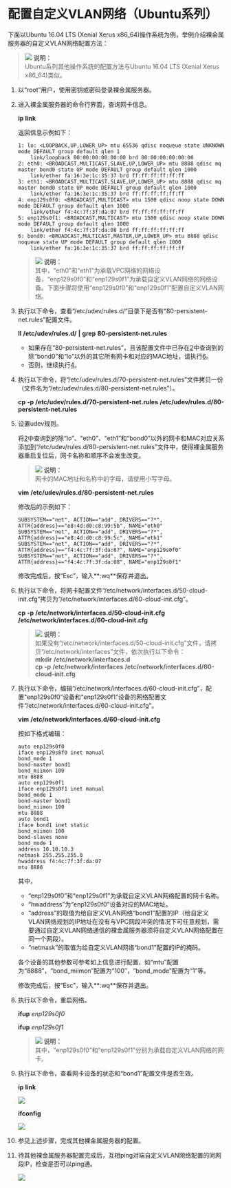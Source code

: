 # 配置自定义VLAN网络（Ubuntu系列）<a name="bms_01_0047"></a>

下面以Ubuntu 16.04 LTS \(Xenial Xerus x86\_64\)操作系统为例，举例介绍裸金属服务器的自定义VLAN网络配置方法：

>![](public_sys-resources/icon-note.gif) **说明：**   
>Ubuntu系列其他操作系统的配置方法与Ubuntu 16.04 LTS \(Xenial Xerus x86\_64\)类似。  

1.  以“root”用户，使用密钥或密码登录裸金属服务器。
2.  <a name="li0616194735713"></a>进入裸金属服务器的命令行界面，查询网卡信息。

    **ip** **link**

    返回信息示例如下：

    ```
    1: lo: <LOOPBACK,UP,LOWER_UP> mtu 65536 qdisc noqueue state UNKNOWN mode DEFAULT group default qlen 1
        link/loopback 00:00:00:00:00:00 brd 00:00:00:00:00:00
    2: eth0: <BROADCAST,MULTICAST,SLAVE,UP,LOWER_UP> mtu 8888 qdisc mq master bond0 state UP mode DEFAULT group default qlen 1000
        link/ether fa:16:3e:1c:35:37 brd ff:ff:ff:ff:ff:ff
    3: eth1: <BROADCAST,MULTICAST,SLAVE,UP,LOWER_UP> mtu 8888 qdisc mq master bond0 state UP mode DEFAULT group default qlen 1000
        link/ether fa:16:3e:1c:35:37 brd ff:ff:ff:ff:ff:ff
    4: enp129s0f0: <BROADCAST,MULTICAST> mtu 1500 qdisc noop state DOWN mode DEFAULT group default qlen 1000
        link/ether f4:4c:7f:3f:da:07 brd ff:ff:ff:ff:ff:ff
    5: enp129s0f1: <BROADCAST,MULTICAST> mtu 1500 qdisc noop state DOWN mode DEFAULT group default qlen 1000
        link/ether f4:4c:7f:3f:da:08 brd ff:ff:ff:ff:ff:ff
    6: bond0: <BROADCAST,MULTICAST,MASTER,UP,LOWER_UP> mtu 8888 qdisc noqueue state UP mode DEFAULT group default qlen 1000
        link/ether fa:16:3e:1c:35:37 brd ff:ff:ff:ff:ff:ff
    ```

    >![](public_sys-resources/icon-note.gif) **说明：**   
    >其中，“eth0”和“eth1”为承载VPC网络的网络设备，“enp129s0f0”和“enp129s0f1”为承载自定义VLAN网络的网络设备。下面步骤将使用“enp129s0f0”和“enp129s0f1”配置自定义VLAN网络。  

3.  执行以下命令，查看“/etc/udev/rules.d/”目录下是否有“80-persistent-net.rules”配置文件。

    **ll** **/etc/udev/rules.d/** **|** **grep** **80-persistent-net.rules**

    -   如果存在“80-persistent-net.rules”，且该配置文件中已存在[2](#li0616194735713)中查询到的除“bond0”和“lo”以外的其它所有网卡和对应的MAC地址，请执行[6](#li283725272415)。
    -   否则，继续执行[4](#li116366367312)。

4.  <a name="li116366367312"></a>执行以下命令，将“/etc/udev/rules.d/70-persistent-net.rules”文件拷贝一份（文件名为“/etc/udev/rules.d/80-persistent-net.rules”）。

    **cp** **-p** **/etc/udev/rules.d/70-persistent-net.rules** **/etc/udev/rules.d/80-persistent-net.rules**

5.  设置udev规则。

    将[2](#li0616194735713)中查询到的除“lo”、“eth0”、“eth1”和“bond0”以外的网卡和MAC对应关系添加到“/etc/udev/rules.d/80-persistent-net.rules”文件中，使得裸金属服务器重启复位后，网卡名称和顺序不会发生改变。

    >![](public_sys-resources/icon-note.gif) **说明：**   
    >网卡的MAC地址和名称中的字母，请使用小写字母。  

    **vim** **/etc/udev/rules.d/80-persistent-net.rules**

    修改后的示例如下：

    ```
    SUBSYSTEM=="net", ACTION=="add", DRIVERS=="?*", ATTR{address}=="e8:4d:d0:c8:99:5b", NAME="eth0"
    SUBSYSTEM=="net", ACTION=="add", DRIVERS=="?*", ATTR{address}=="e8:4d:d0:c8:99:5c", NAME="eth1"
    SUBSYSTEM=="net", ACTION=="add", DRIVERS=="?*", ATTR{address}=="f4:4c:7f:3f:da:07", NAME="enp129s0f0"
    SUBSYSTEM=="net", ACTION=="add", DRIVERS=="?*", ATTR{address}=="f4:4c:7f:3f:da:08", NAME="enp129s0f1"
    ```

    修改完成后，按“Esc”，输入**:wq**保存并退出。

6.  <a name="li283725272415"></a>执行以下命令，将网卡配置文件“/etc/network/interfaces.d/50-cloud-init.cfg”拷贝为“/etc/network/interfaces.d/60-cloud-init.cfg”。

    **cp** **-p** **/etc/network/interfaces.d/50-cloud-init.cfg** **/etc/network/interfaces.d/60-cloud-init.cfg**

    >![](public_sys-resources/icon-note.gif) **说明：**   
    >如果没有“/etc/network/interfaces.d/50-cloud-init.cfg”文件，请拷贝“/etc/network/interfaces”文件，依次执行以下命令：  
    >**mkdir** **/etc/network/interfaces.d**  
    >**cp** **-p** **/etc/network/interfaces** **/etc/network/interfaces.d/60-cloud-init.cfg**  

7.  执行以下命令，编辑“/etc/network/interfaces.d/60-cloud-init.cfg”，配置“enp129s0f0”设备和“enp129s0f1”设备的网络配置文件“/etc/network/interfaces.d/60-cloud-init.cfg”。

    **vim** **/etc/network/interfaces.d/60-cloud-init.cfg**

    按如下格式编辑：

    ```
    auto enp129s0f0
    iface enp129s0f0 inet manual
    bond_mode 1
    bond-master bond1
    bond_miimon 100
    mtu 8888
    auto enp129s0f1
    iface enp129s0f1 inet manual
    bond_mode 1
    bond-master bond1
    bond_miimon 100
    mtu 8888
    auto bond1
    iface bond1 inet static
    bond_miimon 100
    bond-slaves none
    bond_mode 1
    address 10.10.10.3
    netmask 255.255.255.0
    hwaddress f4:4c:7f:3f:da:07
    mtu 8888
    ```

    其中，

    -   “enp129s0f0”和“enp129s0f1”为承载自定义VLAN网络配置的网卡名称。
    -   “hwaddress”为“enp129s0f0”设备对应的MAC地址。
    -   “address”的取值为给自定义VLAN网络“bond1”配置的IP（给自定义VLAN网络规划的IP地址在没有与VPC网段冲突的情况下可任意规划，需要通过自定义VLAN网络通信的裸金属服务器须将自定义VLAN网络配置在同一个网段）。
    -   “netmask”的取值为给自定义VLAN网络“bond1”配置的IP的掩码。

    各个设备的其他参数可参考如上信息进行配置，如“mtu”配置为“8888”，“bond\_miimon”配置为“100”，“bond\_mode”配置为“1”等。

    修改完成后，按“Esc”，输入**:wq**保存并退出。

8.  执行以下命令，重启网络。

    **ifup** _enp129s0f0_

    **ifup** _enp129s0f1_

    >![](public_sys-resources/icon-note.gif) **说明：**   
    >其中，“enp129s0f0”和“enp129s0f1”分别为承载自定义VLAN网络的网卡。  

9.  执行以下命令，查看网卡设备的状态和“bond1”配置文件是否生效。

    **ip** **link**

    ![](figures/ip-link命令示例3.png)

    **ifconfig**

    ![](figures/ifconfig命令示例2.png)

10. 参见上述步骤，完成其他裸金属服务器的配置。
11. 待其他裸金属服务器配置完成后，互相ping对端自定义VLAN网络配置的同网段IP，检查是否可以ping通。

    ![](figures/网络连通性验证（Ubuntu）.png)


